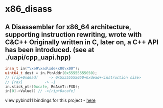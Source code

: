 # x86_disass
A Disassembler for x86_64 architecture, supporting instruction rewriting, wrote with C&amp;C++
Originally written in C, later on, a C++ API has been introduced. (see at ./uapi/cpp_uapi.hpp)
---
```c++
insn_t in("\xe9\xad\xde\x00\x00");
uint64_t dest = in.PtrAddr(0x55555555050);
// [rip+0xdead] 	-> 0x55555555050+0xdead+<instruction size>
// [rax]          -> -1
in.stick_ptr(0xcafe, ReAsmT::FXD);
in[0]->Value() // ->[rip+0xcafe]
```
view pybind11 bindings for this project - [here](https://github.com/HeX0Rci5T/x86_pybindings)
